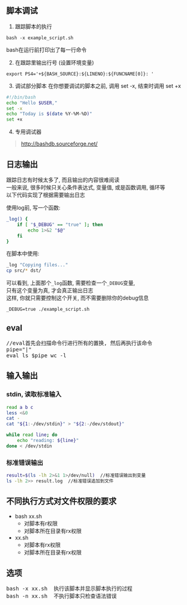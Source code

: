 
## 脚本调试

1. 跟踪脚本的执行
```
bash -x example_script.sh
```
bash在运行前打印出了每一行命令

2. 在跟踪里输出行号 (设置环境变量)
```
export PS4='+${BASH_SOURCE}:${LINENO}:${FUNCNAME[0]}: '
```

3. 调试部分脚本
在你想要调试的脚本之前, 调用 set -x, 结束时调用 set +x <br/>
```sh
#!/bin/bash
echo "Hello $USER,"
set -x
echo "Today is $(date %Y-%M-%D)"
set +x
```

4. 专用调试器

> <http://bashdb.sourceforge.net/> <br/>


## 日志输出

跟踪日志有时候太多了, 而且输出的内容很难阅读 <br/>
一般来说, 很多时候只关心条件表达式, 变量值, 或是函数调用, 循环等 <br/>
以下代码实现了根据需要输出日志<br/>

使用log前, 写一个函数:
```sh
_log() {
    if [ "$_DEBUG" == "true" ]; then
        echo 1>&2 "$@"
    fi
}
```
在脚本中使用:
```sh
_log "Copying files..."
cp src/* dst/
```
可以看到, 上面那个`_log`函数, 需要检查一个`_DEBUG`变量, <br/>
只有这个变量为真, 才会真正输出日志<br/>
这样, 你就只需要控制这个开关, 而不需要删除你的debug信息<br/>
```
_DEBUG=true ./example_script.sh
```

## eval
<pre>
//eval首先会扫描命令行进行所有的置换, 然后再执行该命令
pipe="|"
eval ls $pipe wc -l
</pre>

## 输入输出

### stdin, 读取标准输入
```sh
read a b c
less <&0
cat -
cat "${1:-/dev/stdin}" > "${2:-/dev/stdout}"

while read line; do
    echo "reading: ${line}"
done < /dev/stdin
```

### 标准错误输出
```sh
result=$(ls -lh 2>&1 1>/dev/null)  //标准错误输出到变量
ls -lh 2>> result.log  //标准错误追加到文件
```

## 不同执行方式对文件权限的要求
+ bash xx.sh
    + 对脚本有r权限
    + 对脚本所在目录有rx权限
+ xx.sh
    + 对脚本有rx权限
    + 对脚本所在目录有rx权限

## 选项
<pre>
bash -x xx.sh  执行该脚本并显示脚本执行的过程
bash -n xx.sh  不执行脚本只检查语法错误
</pre>
